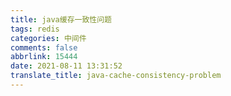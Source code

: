 ```yaml
---
title: java缓存一致性问题
tags: redis
categories: 中间件
comments: false
abbrlink: 15444
date: 2021-08-11 13:31:52
translate_title: java-cache-consistency-problem
---
```

